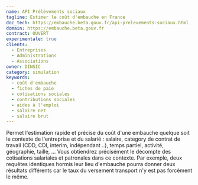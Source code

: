 ```yaml
---
name: API Prélèvements sociaux
tagline: Estimer le coût d'embauche en France
doc_tech: https://embauche.beta.gouv.fr/api-prelevements-sociaux.html
domain: https://embauche.beta.gouv.fr
contract: OUVERT
experimentale: true
clients:
  - Entreprises
  - Administrations
  - Associations
owner: DINSIC
category: simulation
keywords:
  - coût d'embauche
  - fiches de paie
  - cotisations sociales
  - contributions sociales
  - aides à l'emploi
  - salaire net
  - salaire brut
---
```


Permet l'estimation rapide et précise du coût d'une embauche quelque soit le contexte de l'entreprise et du salarié : salaire, category de contrat de travail (CDD, CDI, interim, indépendant ..), temps partiel, activité, géographie, taille, ... Vous obtiendrez précisément le décompte des cotisations salariales et patronales dans ce contexte. Par exemple, deux requêtes identiques hormis leur lieu d'embauche pourra donner deux résultats différents car le taux du versement transport n'y est pas forcément le même.
